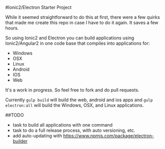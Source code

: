 #Ionic2/Electron Starter Project

While it seemed straightforward to do this at first, there were a few quirks that made me create this repo in case I have to do it again. It saves a few hours.

So using Ionic2 and Electron you can build applications using Ionic2/Angular2 in one code base that compiles into applications for:

- Windows
- OSX
- Linux
- Android
- IOS
- Web

It's a work in progress. So feel free to fork and do pull requests.

Currently `gulp build` will build the web, android and ios apps and `gulp electron:all` will build the Windows, OSX, and Linux applications.

##TODO

- task to build all applications with one command
- task to do a full release process, with auto versioning, etc.
- add auto-updating with https://www.npmjs.com/package/electron-builder
